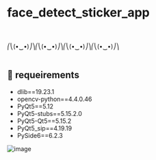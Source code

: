 # face_detect_sticker_app

<br><br>
⎛⎝(•‿•)⎠⎞⎛⎝(•‿•)⎠⎞⎛⎝(•‿•)⎠⎞⎛⎝(•‿•)⎠⎞
<br><br>


## 📌 requeirements
- dlib==19.23.1
- opencv-python==4.4.0.46
- PyQt5==5.12
- PyQt5-stubs==5.15.2.0
- PyQt5-Qt5==5.15.2
- PyQt5_sip==4.19.19
- PySide6==6.2.3


![image](https://user-images.githubusercontent.com/94279314/160962988-e1a9082e-7fb7-4e26-823e-3bfcbbecb3f9.png)
